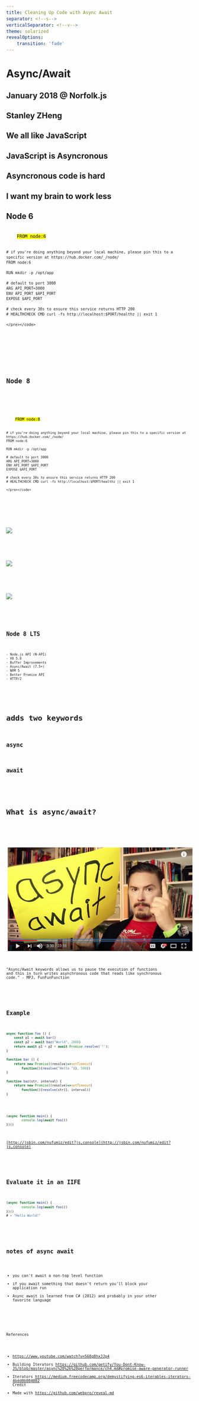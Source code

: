 ```yaml
---
title: Cleaning Up Code with Async Await
separator: <!--s-->
verticalSeparator: <!--v-->
theme: solarized
revealOptions:
    transition: 'fade'
---
```

# Async/Await
## January 2018 @ Norfolk.js
## Stanley ZHeng
<!-- ![](https://www.businessprocessincubator.com/wp-content/uploads/2016/02/www.imaworldwide.comhubfsimagesThe-Biggest-How-To-Post-Ever-369a5b9b18f757c0e189169b5a4b9092774637ab-1.png) -->
<!--s-->
## We all like JavaScript
<!--v-->
## JavaScript is Asyncronous
<!--v-->
## Asyncronous code is hard
<!--v-->
## I want my brain to work less

<!--s-->

## Node 6 

<section>
    <pre><code data-trim data-noescape>
    <mark>FROM node:6</mark>

    # if you're doing anything beyond your local machine, please pin this to a specific version at https://hub.docker.com/_/node/
    FROM node:6

    RUN mkdir -p /opt/app

    # default to port 3000
    ARG API_PORT=3000
    ENV API_PORT $API_PORT
    EXPOSE $API_PORT

    # check every 30s to ensure this service returns HTTP 200
    # HEALTHCHECK CMD curl -fs http://localhost:$PORT/healthz || exit 1

    </pre></code>
</section>


<!--v-->

## Node 8

<section>
    <pre><code data-trim data-noescape>
    <mark>FROM node:8</mark>

    # if you're doing anything beyond your local machine, please pin this to a specific version at https://hub.docker.com/_/node/
    FROM node:6

    RUN mkdir -p /opt/app

    # default to port 3000
    ARG API_PORT=3000
    ENV API_PORT $API_PORT
    EXPOSE $API_PORT

    # check every 30s to ensure this service returns HTTP 200
    # HEALTHCHECK CMD curl -fs http://localhost:$PORT/healthz || exit 1

    </pre></code>
</section>
<!--v-->

![](https://media.giphy.com/media/qUDenOaWmXImQ/giphy.gif)
<!--v-->
![](https://media.giphy.com/media/vebdBlWcL2g5G/giphy.gif)

<!--v-->
![](https://media.giphy.com/media/3oKIPrCu48s5KfzV7i/giphy.gif)
<!--s-->



## Node 8 LTS
    - Node.js API (N-API) 
    - V8 5.8
    - Buffer Improvements
    - Async/Await (7.5+)
    - NPM 5
    - Better Promise API
    - HTTP/2

<!--v-->
# adds two keywords 
## async
## await

<!--v-->
# What is async/await?
<!--v-->
![mpj](images/mpj.png)

"Async/Await keywords allows us to pause the execution of functions  and this in turn writes asynchronous code that reads like synchronous code."
 \-  MPJ, FunFunFunction

<!--v-->
## Example
```javascript
async function foo () {
    const p1 = await bar()
    const p2 = await baz("World", 2000)
    return await p1 + p2 + await Promise.resolve('!');
}

function bar () {
    return new Promise((resolve)=>setTimeout(
        function(){resolve("Hello ")}, 500))
}

function baz(str, interval) {
    return new Promise((resolve)=>setTimeout(
        function(){resolve(str)}, interval))	
}




(async function main() {
        console.log(await foo())
})()

```
[http://jsbin.com/nufumiz/edit?js,console](http://jsbin.com/nufumiz/edit?js,console)


<!--v-->
## Evaluate it in an IIFE 
``` javascript
(async function main() {
        console.log(await foo())
})()
# > "Hello World!"
```

<!--s--> 
## notes of async await
- you can't await a non-top level function 
- if you await something that doesn't return you'll block your application run
- Async await is learned from C# (2012) and probably in your other favorite language

<!--s--> 
References
- https://www.youtube.com/watch?v=568g8hxJJp4
- Building Iterators https://github.com/getify/You-Dont-Know-JS/blob/master/async%20%26%20performance/ch4.md#promise-aware-generator-runner
- Iterators https://medium.freecodecamp.org/demystifying-es6-iterables-iterators-4bdd0b084082
Credit 
- Made with https://github.com/webpro/reveal-md